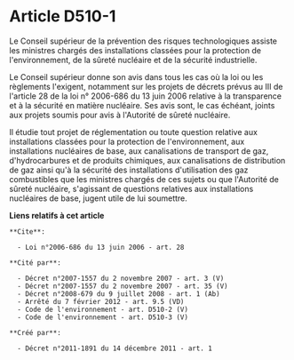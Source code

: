 # Article D510-1

Le Conseil supérieur de la prévention des risques technologiques assiste les ministres chargés des installations classées
pour la protection de l'environnement, de la sûreté nucléaire et de la sécurité industrielle.

Le Conseil supérieur donne son avis dans tous les cas où la loi ou les règlements l'exigent, notamment sur les projets de
décrets prévus au III de l'article 28 de la loi n° 2006-686 du 13 juin 2006 relative à la transparence et à la sécurité en
matière nucléaire. Ses avis sont, le cas échéant, joints aux projets soumis pour avis à l'Autorité de sûreté nucléaire.

Il étudie tout projet de réglementation ou toute question relative aux installations classées pour la protection de
l'environnement, aux installations nucléaires de base, aux canalisations de transport de gaz, d'hydrocarbures et de produits
chimiques, aux canalisations de distribution de gaz ainsi qu'à la sécurité des installations d'utilisation des gaz
combustibles que les ministres chargés de ces sujets ou que l'Autorité de sûreté nucléaire, s'agissant de questions relatives
aux installations nucléaires de base, jugent utile de lui soumettre.

**Liens relatifs à cet article**

	**Cite**:

	  - Loi n°2006-686 du 13 juin 2006 - art. 28

	**Cité par**:

	  - Décret n°2007-1557 du 2 novembre 2007 - art. 3 (V)
	  - Décret n°2007-1557 du 2 novembre 2007 - art. 35 (V)
	  - Décret n°2008-679 du 9 juillet 2008 - art. 1 (Ab)
	  - Arrêté du 7 février 2012 - art. 9.5 (VD)
	  - Code de l'environnement - art. D510-2 (V)
	  - Code de l'environnement - art. D510-3 (V)

	**Créé par**:

	  - Décret n°2011-1891 du 14 décembre 2011 - art. 1
